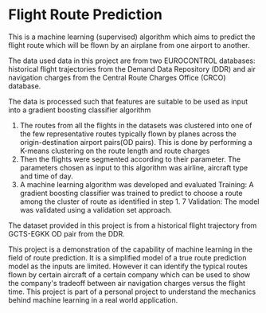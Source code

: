 # Flight Route Prediction

This is a machine learning (supervised) algorithm which aims to predict the flight route which will be flown by an airplane from one airport to another.

The data used data in this project are from two EUROCONTROL databases: historical flight trajectories from the Demand Data Repository (DDR) and air navigation charges from the Central Route Charges Office (CRCO) database.

The data is processed such that features are suitable to be used as input into a gradient boosting classifier algorithm
1. The routes from all the flights in the datasets was clustered into one of the few representative routes typically flown by planes across the origin-destination airport pairs(OD pairs). 
This is done by performing a K-means clustering on the route length and route charges 
2. Then the flights were segmented according to their parameter. The parameters chosen as input to this algorithm was airline, aircraft type and time of day.
3. A machine learning algorithm was developed and evaluated 
  Training: A gradient boosting classifier was trained to predict to choose a route among the cluster of route as identified in step 1. 7
  Validation: The model was validated using  a validation set approach.
  
The dataset provided in this project is from a historical flight trajectory from GCTS-EGKK OD pair from the DDR.

This project is a demonstration of the capability of machine learning in the field of route prediction.
It is a simplified model of a true route prediction model as the inputs are limited. However it can identify the typical routes flown by certain aircraft of a certain company which can be used to show the company's tradeoff between air navigation charges versus the flight time. 
This project is part of a personal project to understand the mechanics behind machine learning in a real world application. 
